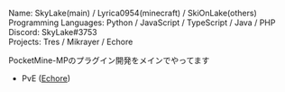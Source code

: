 Name: SkyLake(main) / Lyrica0954(minecraft) / SkiOnLake(others)  
Programming Languages: Python / JavaScript / TypeScript / Java / PHP  
Discord: SkyLake#3753  
Projects: Tres / Mikrayer / Echore

PocketMine-MPのプラグイン開発をメインでやってます
- PvE ([Echore](https://github.com/Echore-Server))
